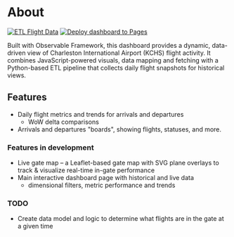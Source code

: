 # About

[![ETL Flight Data](https://github.com/bradfordjohnson/kchs/actions/workflows/etl-flight-data.yaml/badge.svg)](https://github.com/bradfordjohnson/kchs/actions/workflows/etl-flight-data.yaml)
[![Deploy dashboard to Pages](https://github.com/bradfordjohnson/kchs/actions/workflows/dashboard-deploy.yml/badge.svg)](https://github.com/bradfordjohnson/kchs/actions/workflows/dashboard-deploy.yml)

Built with Observable Framework, this dashboard provides a dynamic, data-driven view of Charleston International Airport (KCHS) flight activity. It combines JavaScript-powered visuals, data mapping and fetching with a Python-based ETL pipeline that collects daily flight snapshots for historical views.

## Features

- Daily flight metrics and trends for arrivals and departures
  - WoW delta comparisons
- Arrivals and departures "boards", showing flights, statuses, and more.

### Features in development

- Live gate map – a Leaflet-based gate map with SVG plane overlays to track & visualize real-time in-gate performance
- Main interactive dashboard page with historical and live data
  - dimensional filters, metric performance and trends

### TODO

- Create data model and logic to determine what flights are in the gate at a given time
